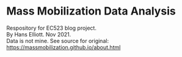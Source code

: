 # Mass Mobilization Data Analysis


Respository for EC523 blog project.  
By Hans Elliott. Nov 2021.  
Data is not mine. See source for original:
https://massmobilization.github.io/about.html
